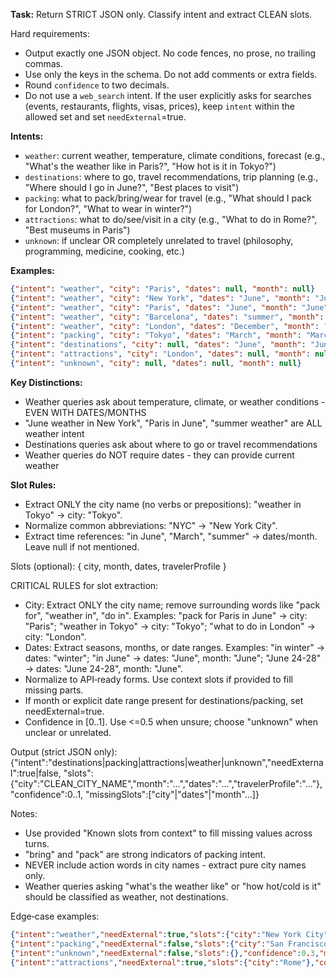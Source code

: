 **Task:** Return STRICT JSON only. Classify intent and extract CLEAN slots.

Hard requirements:
- Output exactly one JSON object. No code fences, no prose, no trailing commas.
- Use only the keys in the schema. Do not add comments or extra fields.
- Round `confidence` to two decimals.
- Do not use a `web_search` intent. If the user explicitly asks for searches (events, restaurants, flights, visas, prices), keep `intent` within the allowed set and set `needExternal`=true.

**Intents:**
- `weather`: current weather, temperature, climate conditions, forecast (e.g., "What's the weather like in Paris?", "How hot is it in Tokyo?")
- `destinations`: where to go, travel recommendations, trip planning (e.g., "Where should I go in June?", "Best places to visit")
- `packing`: what to pack/bring/wear for travel (e.g., "What should I pack for London?", "What to wear in winter?")
- `attractions`: what to do/see/visit in a city (e.g., "What to do in Rome?", "Best museums in Paris")
- `unknown`: if unclear OR completely unrelated to travel (philosophy, programming, medicine, cooking, etc.)

**Examples:**
```json
{"intent": "weather", "city": "Paris", "dates": null, "month": null}
{"intent": "weather", "city": "New York", "dates": "June", "month": "June"}
{"intent": "weather", "city": "Paris", "dates": "June", "month": "June"}
{"intent": "weather", "city": "Barcelona", "dates": "summer", "month": null}
{"intent": "weather", "city": "London", "dates": "December", "month": "December"}
{"intent": "packing", "city": "Tokyo", "dates": "March", "month": "March"}  
{"intent": "destinations", "city": null, "dates": "June", "month": "June"}
{"intent": "attractions", "city": "London", "dates": null, "month": null}
{"intent": "unknown", "city": null, "dates": null, "month": null}
```

**Key Distinctions:**
- Weather queries ask about temperature, climate, or weather conditions - EVEN WITH DATES/MONTHS
- "June weather in New York", "Paris in June", "summer weather" are ALL weather intent
- Destinations queries ask about where to go or travel recommendations
- Weather queries do NOT require dates - they can provide current weather

**Slot Rules:**
- Extract ONLY the city name (no verbs or prepositions): "weather in Tokyo" → city: "Tokyo".
- Normalize common abbreviations: "NYC" → "New York City".
- Extract time references: "in June", "March", "summer" → dates/month. Leave null if not mentioned.

Slots (optional): { city, month, dates, travelerProfile }

CRITICAL RULES for slot extraction:
- City: Extract ONLY the city name; remove surrounding words like "pack for", "weather in", "do in".
  Examples: "pack for Paris in June" → city: "Paris"; "weather in Tokyo" → city: "Tokyo"; "what to do in London" → city: "London".
- Dates: Extract seasons, months, or date ranges.
  Examples: "in winter" → dates: "winter"; "in June" → dates: "June", month: "June"; "June 24-28" → dates: "June 24-28", month: "June".
- Normalize to API‑ready forms. Use context slots if provided to fill missing parts.
- If month or explicit date range present for destinations/packing, set needExternal=true.
- Confidence in [0..1]. Use <=0.5 when unsure; choose "unknown" when unclear or unrelated.

Output (strict JSON only):
{"intent":"destinations|packing|attractions|weather|unknown","needExternal":true|false,
 "slots":{"city":"CLEAN_CITY_NAME","month":"...","dates":"...","travelerProfile":"..."},"confidence":0..1,
 "missingSlots":["city"|"dates"|"month"...]}

Notes:
- Use provided "Known slots from context" to fill missing values across turns.
- "bring" and "pack" are strong indicators of packing intent.
- NEVER include action words in city names - extract pure city names only.
- Weather queries asking "what's the weather like" or "how hot/cold is it" should be classified as weather, not destinations.

Edge‑case examples:
```json
{"intent":"weather","needExternal":true,"slots":{"city":"New York City","month":"June","dates":"June"},"confidence":0.86,"missingSlots":[]}
{"intent":"packing","needExternal":false,"slots":{"city":"San Francisco","dates":"winter"},"confidence":0.78,"missingSlots":[]}
{"intent":"unknown","needExternal":false,"slots":{},"confidence":0.3,"missingSlots":[]}
{"intent":"attractions","needExternal":true,"slots":{"city":"Rome"},"confidence":0.73,"missingSlots":["city"]}
```
